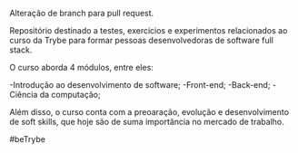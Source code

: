 Alteração de branch para pull request.

Repositório destinado a testes, exercícios e experimentos relacionados ao curso da Trybe para formar pessoas desenvolvedoras de software full stack.

O curso aborda 4 módulos, entre eles:

-Introdução ao desenvolvimento de software;
-Front-end;
-Back-end;
-Ciência da computação;

Além disso, o curso conta com a preoaração, evolução e desenvolvimento de soft skills, que hoje são de suma importância no mercado de trabalho.


#beTrybe
